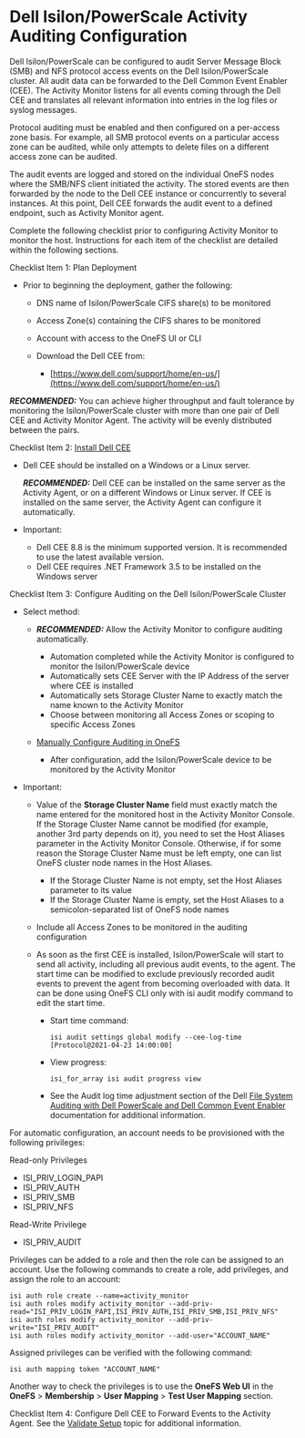 # Dell Isilon/PowerScale Activity Auditing Configuration

Dell Isilon/PowerScale can be configured to audit Server Message Block (SMB) and NFS protocol access events on the Dell Isilon/PowerScale cluster. All audit data can be forwarded to the Dell Common Event Enabler (CEE). The Activity Monitor listens for all events coming through the Dell CEE and translates all relevant information into entries in the log files or syslog messages.

Protocol auditing must be enabled and then configured on a per-access zone basis. For example, all SMB protocol events on a particular access zone can be audited, while only attempts to delete files on a different access zone can be audited.

The audit events are logged and stored on the individual OneFS nodes where the SMB/NFS client initiated the activity. The stored events are then forwarded by the node to the Dell CEE instance or concurrently to several instances. At this point, Dell CEE forwards the audit event to a defined endpoint, such as Activity Monitor agent.

Complete the following checklist prior to configuring Activity Monitor to monitor the host. Instructions for each item of the checklist are detailed within the following sections.

Checklist Item 1: Plan Deployment

- Prior to beginning the deployment, gather the following:

  - DNS name of Isilon/PowerScale CIFS share(s) to be monitored
  - Access Zone(s) containing the CIFS shares to be monitored
  - Account with access to the OneFS UI or CLI
  - Download the Dell CEE from:

    - [https://www.dell.com/support/home/en-us/](https://www.dell.com/support/home/en-us/)

___RECOMMENDED:___ You can achieve higher throughput and fault tolerance by monitoring the Isilon/PowerScale cluster with more than one pair of Dell CEE and Activity Monitor Agent. The activity will be evenly distributed between the pairs.

Checklist Item 2: [Install Dell CEE](/docs/product_docs/accessanalyzer/accessanalyzer/config/dellpowerscale/installcee.md)

- Dell CEE should be installed on a Windows or a Linux server.

  ___RECOMMENDED:___ Dell CEE can be installed on the same server as the Activity Agent, or on a different Windows or Linux server. If CEE is installed on the same server, the Activity Agent can configure it automatically.
- Important:

  - Dell CEE 8.8 is the minimum supported version. It is recommended to use the latest available version.
  - Dell CEE requires .NET Framework 3.5 to be installed on the Windows server

Checklist Item 3: Configure Auditing on the Dell Isilon/PowerScale Cluster

- Select method:

  - ___RECOMMENDED:___ Allow the Activity Monitor to configure auditing automatically.

    - Automation completed while the Activity Monitor is configured to monitor the Isilon/PowerScale device
    - Automatically sets CEE Server with the IP Address of the server where CEE is installed
    - Automatically sets Storage Cluster Name to exactly match the name known to the Activity Monitor
    - Choose between monitoring all Access Zones or scoping to specific Access Zones
  - [Manually Configure Auditing in OneFS](/docs/product_docs/accessanalyzer/accessanalyzer/config/dellpowerscale/manualconfiguration.md)

    - After configuration, add the Isilon/PowerScale device to be monitored by the Activity Monitor
- Important:

  - Value of the __Storage Cluster Name__ field must exactly match the name entered for the monitored host in the Activity Monitor Console. If the Storage Cluster Name cannot be modified (for example, another 3rd party depends on it), you need to set the Host Aliases parameter in the Activity Monitor Console. Otherwise, if for some reason the Storage Cluster Name must be left empty, one can list OneFS cluster node names in the Host Aliases.

    - If the Storage Cluster Name is not empty, set the Host Aliases parameter to its value
    - If the Storage Cluster Name is empty, set the Host Aliases to a semicolon-separated list of OneFS node names
  - Include all Access Zones to be monitored in the auditing configuration
  - As soon as the first CEE is installed, Isilon/PowerScale will start to send all activity, including all previous audit events, to the agent. The start time can be modified to exclude previously recorded audit events to prevent the agent from becoming overloaded with data. It can be done using OneFS CLI only with isi audit modify command to edit the start time.

    - Start time command:

      ```
      isi audit settings global modify --cee-log-time [Protocol@2021-04-23 14:00:00]
      ```
    - View progress:

      ```
      isi_for_array isi audit progress view
      ```
    - See the Audit log time adjustment section of the Dell [File System Auditing with Dell PowerScale and Dell Common Event Enabler](https://www.dellemc.com/resources/en-us/asset/white-papers/products/storage/h12428-wp-best-practice-guide-isilon-file-system-auditing.pdf) documentation for additional information.

For automatic configuration, an account needs to be provisioned with the following privileges:

Read-only Privileges

- ISI\_PRIV\_LOGIN\_PAPI
- ISI\_PRIV\_AUTH
- ISI\_PRIV\_SMB
- ISI\_PRIV\_NFS

Read-Write Privilege

- ISI\_PRIV\_AUDIT

Privileges can be added to a role and then the role can be assigned to an account. Use the following commands to create a role, add privileges, and assign the role to an account:

```
isi auth role create --name=activity_monitor  
isi auth roles modify activity_monitor --add-priv-read="ISI_PRIV_LOGIN_PAPI,ISI_PRIV_AUTH,ISI_PRIV_SMB,ISI_PRIV_NFS"  
isi auth roles modify activity_monitor --add-priv-write="ISI_PRIV_AUDIT"  
isi auth roles modify activity_monitor --add-user="ACCOUNT_NAME"
```

Assigned privileges can be verified with the following command:

```
isi auth mapping token "ACCOUNT_NAME"
```

Another way to check the privileges is to use the __OneFS Web UI__ in the __OneFS__ > __Membership__ > __User Mapping__ > __Test User Mapping__ section.

Checklist Item 4: Configure Dell CEE to Forward Events to the Activity Agent. See the [Validate Setup](/docs/product_docs/accessanalyzer/accessanalyzer/config/dellpowerscale/validate.md) topic for additional information.
